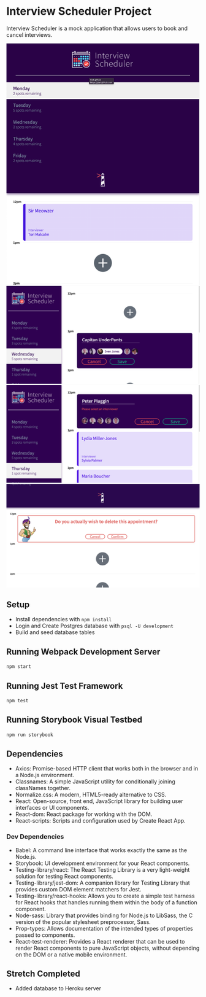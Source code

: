 # Interview Scheduler Project

Interview Scheduler is a mock application that allows users to book and cancel interviews.

!["Screenshot of Vertical/Narrow View"](https://github.com/Alvintol/scheduler/blob/master/public/images/VerticalView.png?raw=true)
!["Screenshot appointment create fields"](https://github.com/Alvintol/scheduler/blob/master/public/images/Create.png?raw=true)
!["Screenshot of error message"](https://github.com/Alvintol/scheduler/blob/master/public/images/Error.png?raw=true)
!["Screenshot appointment removal confirmation"](https://github.com/Alvintol/scheduler/blob/master/public/images/Confirm.png?raw=true)


## Setup

- Install dependencies with `npm install`
- Login and Create Postgres database with `psql -U development`
- Build and seed database tables

## Running Webpack Development Server

```sh
npm start
```

## Running Jest Test Framework

```sh
npm test
```

## Running Storybook Visual Testbed

```sh
npm run storybook
```

## Dependencies

- Axios: Promise-based HTTP client that works both in the browser and in a Node.js environment.
- Classnames: A simple JavaScript utility for conditionally joining classNames together.
- Normalize.css: A modern, HTML5-ready alternative to CSS.
- React: Open-source, front end, JavaScript library for building user interfaces or UI components. 
- React-dom: React package for working with the DOM.
- React-scripts: Scripts and configuration used by Create React App.

### Dev Dependencies

- Babel: A command line interface that works exactly the same as the Node.js.
- Storybook: UI development environment for your React components.
- Testing-library/react: The React Testing Library is a very light-weight solution for testing React components.
- Testing-library/jest-dom: A companion library for Testing Library that provides custom DOM element matchers for Jest.
- Testing-library/react-hooks: Allows you to create a simple test harness for React hooks that handles running them within the body of a function component.
- Node-sass: Library that provides binding for Node.js to LibSass, the C version of the popular stylesheet preprocessor, Sass.
- Prop-types: Allows documentation of the intended types of properties passed to components.
- React-test-renderer: Provides a React renderer that can be used to render React components to pure JavaScript objects, without depending on the DOM or a native mobile environment.

## Stretch Completed

- Added database to Heroku server
